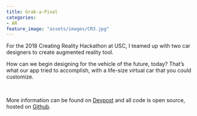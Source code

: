```yaml
---
title: Grab-a-Pixel
categories:
- AR
feature_image: "assets/images/CR3.jpg"
---
```


For the 2018 Creating Reality Hackathon at USC, I teamed up with two car designers to create augmented reality tool.

How can we begin designing for the vehicle of the future, today? That’s what our app tried to accomplish, with a life-size virtual car that you could customize.

<span class="image main"><img src="/portfolio/assets/images/CR1.jpg" alt="" /></span>
<span class="image main"><img src="/portfolio/assets/images/CR2.jpg" alt="" /></span>

More information can be found on [Devpost](https://devpost.com/software/3d-holo-colab) and all code is open source, hosted on [Github](https://github.com/creatingrealitysubmissions/3d-holo-colab).
